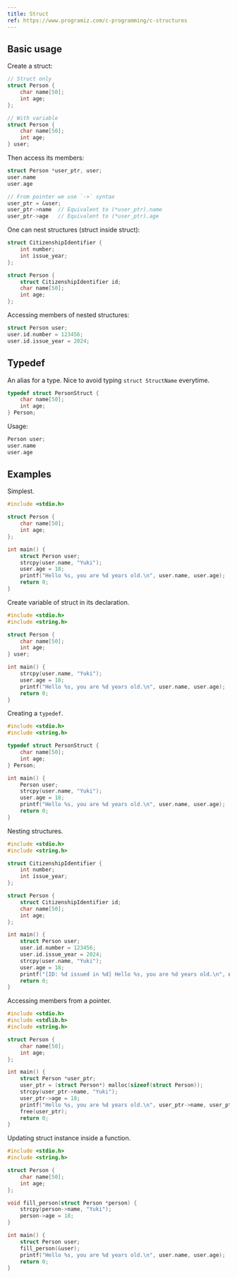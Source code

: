 ```yaml
---
title: Struct
ref: https://www.programiz.com/c-programming/c-structures
---
```


## Basic usage

Create a struct:

```c
// Struct only
struct Person {
    char name[50];
    int age;
};

// With variable
struct Person {
    char name[50];
    int age;
} user;
```

Then access its members:

```c
struct Person *user_ptr, user;
user.name
user.age

// From pointer we use `->` syntax
user_ptr = &user;
user_ptr->name  // Equivalent to (*user_ptr).name
user_ptr->age   // Equivalent to (*user_ptr).age
```

One can nest structures (struct inside struct):

```c
struct CitizenshipIdentifier {
    int number;
    int issue_year;
};

struct Person {
    struct CitizenshipIdentifier id;
    char name[50];
    int age;
};
```

Accessing members of nested structures:

```c
struct Person user;
user.id.number = 123456;
user.id.issue_year = 2024;
```

## Typedef

An alias for a type.
Nice to avoid typing `struct StructName` everytime.

```c
typedef struct PersonStruct {
    char name[50];
    int age;
} Person;
```

Usage:

```c
Person user;
user.name
user.age
```

## Examples

Simplest.

```c
#include <stdio.h>

struct Person {
    char name[50];
    int age;
};

int main() {
    struct Person user;
    strcpy(user.name, "Yuki");
    user.age = 18;
    printf("Hello %s, you are %d years old.\n", user.name, user.age);
    return 0;
}
```

Create variable of struct in its declaration.

```c
#include <stdio.h>
#include <string.h>

struct Person {
    char name[50];
    int age;
} user;

int main() {
    strcpy(user.name, "Yuki");
    user.age = 18;
    printf("Hello %s, you are %d years old.\n", user.name, user.age);
    return 0;
}
```

Creating a `typedef`.

```c
#include <stdio.h>
#include <string.h>

typedef struct PersonStruct {
    char name[50];
    int age;
} Person;

int main() {
    Person user;
    strcpy(user.name, "Yuki");
    user.age = 18;
    printf("Hello %s, you are %d years old.\n", user.name, user.age);
    return 0;
}
```

Nesting structures.

```c
#include <stdio.h>
#include <string.h>

struct CitizenshipIdentifier {
    int number;
    int issue_year;
};

struct Person {
    struct CitizenshipIdentifier id;
    char name[50];
    int age;
};

int main() {
    struct Person user;
    user.id.number = 123456;
    user.id.issue_year = 2024;
    strcpy(user.name, "Yuki");
    user.age = 18;
    printf("[ID: %d issued in %d] Hello %s, you are %d years old.\n", user.id.number, user.id.issue_year, user.name, user.age);
    return 0;
}
```

Accessing members from a pointer.

```c
#include <stdio.h>
#include <stdlib.h>
#include <string.h>

struct Person {
    char name[50];
    int age;
};

int main() {
    struct Person *user_ptr;
    user_ptr = (struct Person*) malloc(sizeof(struct Person));
    strcpy(user_ptr->name, "Yuki");
    user_ptr->age = 18;
    printf("Hello %s, you are %d years old.\n", user_ptr->name, user_ptr->age);
    free(user_ptr);
    return 0;
}
```

Updating struct instance inside a function.

```c
#include <stdio.h>
#include <string.h>

struct Person {
    char name[50];
    int age;
};

void fill_person(struct Person *person) {
    strcpy(person->name, "Yuki");
    person->age = 18;
}

int main() {
    struct Person user;
    fill_person(&user);
    printf("Hello %s, you are %d years old.\n", user.name, user.age);
    return 0;
}
```
